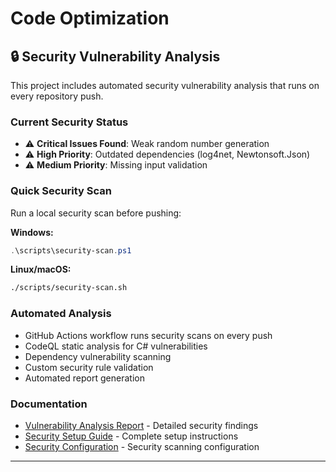 # Code Optimization

## 🔒 Security Vulnerability Analysis

This project includes automated security vulnerability analysis that runs on every repository push.

### Current Security Status
- ⚠️ **Critical Issues Found**: Weak random number generation
- ⚠️ **High Priority**: Outdated dependencies (log4net, Newtonsoft.Json)
- ⚠️ **Medium Priority**: Missing input validation

### Quick Security Scan
Run a local security scan before pushing:

**Windows:**
```powershell
.\scripts\security-scan.ps1
```

**Linux/macOS:**
```bash
./scripts/security-scan.sh
```

### Automated Analysis
- GitHub Actions workflow runs security scans on every push
- CodeQL static analysis for C# vulnerabilities
- Dependency vulnerability scanning
- Custom security rule validation
- Automated report generation

### Documentation
- [Vulnerability Analysis Report](VULNERABILITY_ANALYSIS_REPORT.md) - Detailed security findings
- [Security Setup Guide](SECURITY_SETUP_GUIDE.md) - Complete setup instructions
- [Security Configuration](security-config.yml) - Security scanning configuration

---